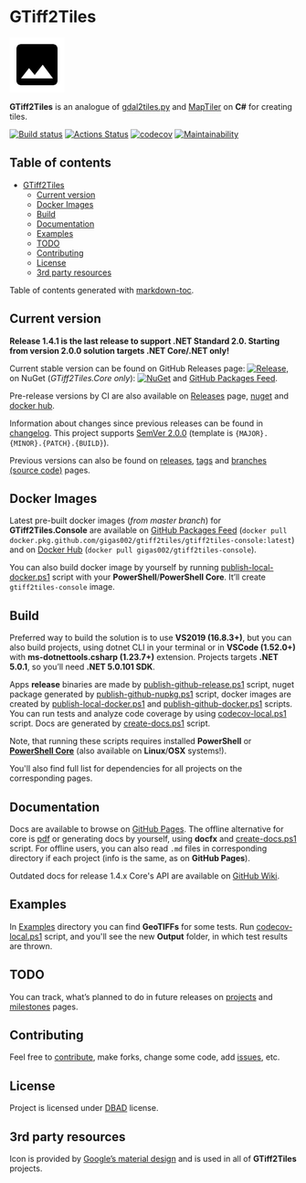 # GTiff2Tiles

![Icon](Icon/Icon.png)

**GTiff2Tiles** is an analogue of [gdal2tiles.py](https://github.com/OSGeo/gdal/blob/master/gdal/swig/python/scripts/gdal2tiles.py) and [MapTiler](https://www.maptiler.com/) on **C#** for creating tiles.

[![Build status](https://ci.appveyor.com/api/projects/status/wp5bbi08sgd4i9bh/branch/master?svg=true)](https://ci.appveyor.com/project/Gigas002/gtiff2tiles/branch/master)
[![Actions Status](https://github.com/Gigas002/GTiff2Tiles/workflows/.NET%20Core%20CI/badge.svg)](https://github.com/Gigas002/GTiff2Tiles/actions)
[![codecov](https://codecov.io/gh/Gigas002/GTiff2Tiles/branch/master/graph/badge.svg)](https://codecov.io/gh/Gigas002/GTiff2Tiles)
[![Maintainability](https://api.codeclimate.com/v1/badges/f01b570988c070e70cc9/maintainability)](https://codeclimate.com/github/Gigas002/GTiff2Tiles/maintainability)

## Table of contents

- [GTiff2Tiles](#gtiff2tiles)
  - [Current version](#current-version)
  - [Docker Images](#docker-images)
  - [Build](#build)
  - [Documentation](#documentation)
  - [Examples](#examples)
  - [TODO](#todo)
  - [Contributing](#contributing)
  - [License](#license)
  - [3rd party resources](#3rd-party-resources)

Table of contents generated with [markdown-toc](http://ecotrust-canada.github.io/markdown-toc/).

## Current version

**Release 1.4.1 is the last release to support .NET Standard 2.0. Starting from version 2.0.0 solution targets .NET Core/.NET only!**

Current stable version can be found on GitHub Releases page: [![Release](https://img.shields.io/github/release/Gigas002/GTiff2Tiles.svg)](https://github.com/Gigas002/GTiff2Tiles/releases/latest), on NuGet (*GTiff2Tiles.Core only*): [![NuGet](https://img.shields.io/nuget/v/GTiff2Tiles.svg)](https://www.nuget.org/packages/GTiff2Tiles/) and [GitHub Packages Feed](https://github.com/Gigas002/GTiff2Tiles/packages).

Pre-release versions by CI are also available on [Releases](https://github.com/Gigas002/GTiff2Tiles/releases) page, [nuget](https://www.nuget.org/packages/GTiff2Tiles/) and [docker hub](https://hub.docker.com/r/gigas002/gtiff2tiles-console).

Information about changes since previous releases can be found in [changelog](CHANGELOG.md). This project supports [SemVer 2.0.0](https://semver.org/) (template is `{MAJOR}.{MINOR}.{PATCH}.{BUILD}`).

Previous versions can also be found on [releases](https://github.com/Gigas002/GTiff2Tiles/releases), [tags](https://github.com/Gigas002/GTiff2Tiles/tags) and [branches (source code)](https://github.com/Gigas002/GTiff2Tiles/branches) pages.

## Docker Images

Latest pre-built docker images (*from master branch*) for **GTiff2Tiles.Console** are available on [GitHub Packages Feed](https://github.com/Gigas002/GTiff2Tiles/packages) (`docker pull docker.pkg.github.com/gigas002/gtiff2tiles/gtiff2tiles-console:latest`) and on [Docker Hub](https://hub.docker.com/r/gigas002/gtiff2tiles-console) (`docker pull gigas002/gtiff2tiles-console`).

You can also build docker image by yourself by running [publish-local-docker.ps1](https://github.com/Gigas002/GTiff2Tiles/blob/master/publish-local-docker.ps1) script with your **PowerShell**/**PowerShell Core**. It’ll create `gtiff2tiles-console` image.

## Build

Preferred way to build the solution is to use **VS2019 (16.8.3+)**, but you can also build projects, using dotnet CLI in your terminal or in **VSCode (1.52.0+)** with **ms-dotnettools.csharp (1.23.7+)** extension.
Projects targets **.NET 5.0.1**, so you’ll need **.NET 5.0.101 SDK**.

Apps **release** binaries are made by [publish-github-release.ps1](https://github.com/Gigas002/GTiff2Tiles/blob/master/publish-github-release.ps1) script, nuget package generated by [publish-github-nupkg.ps1](https://github.com/Gigas002/GTiff2Tiles/blob/master/publish-github-nupkg.ps1) script, docker images are created by [publish-local-docker.ps1](https://github.com/Gigas002/GTiff2Tiles/blob/master/publish-local-docker.ps1) and [publish-github-docker.ps1](https://github.com/Gigas002/GTiff2Tiles/blob/master/publish-github-docker.ps1) scripts.
You can run tests and analyze code coverage by using [codecov-local.ps1](https://github.com/Gigas002/GTiff2Tiles/blob/master/codecov-local.ps1) script.
Docs are generated by [create-docs.ps1](https://github.com/Gigas002/GTiff2Tiles/blob/master/create-docs.ps1) script.

Note, that running these scripts requires installed **PowerShell** or **[PowerShell Core](https://github.com/PowerShell/PowerShell)** (also available on **Linux**/**OSX** systems!).

You'll also find full list for dependencies for all projects on the corresponding pages.

## Documentation

Docs are available to browse on [GitHub Pages](https://gigas002.github.io/GTiff2Tiles/). The offline alternative for core is [pdf](https://github.com/Gigas002/GTiff2Tiles/blob/master/docs/pdf/GTiff2Tiles.pdf) or generating docs by yourself, using **docfx** and [create-docs.ps1](https://github.com/Gigas002/GTiff2Tiles/blob/master/create-docs.ps1) script. For offline users, you can also read `.md` files in corresponding directory if each project (info is the same, as on **GitHub Pages**).

Outdated docs for release 1.4.x Core's API are available on [GitHub Wiki](https://github.com/Gigas002/GTiff2Tiles/wiki).

## Examples

In [Examples](https://github.com/Gigas002/GTiff2Tiles/tree/master/Examples) directory you can find **GeoTIFFs** for some tests. Run [codecov-local.ps1](https://github.com/Gigas002/GTiff2Tiles/blob/master/codecov-local.ps1) script, and you'll see the new **Output** folder, in which test results are thrown.

## TODO

You can track, what’s planned to do in future releases on [projects](https://github.com/Gigas002/GTiff2Tiles/projects) and [milestones](https://github.com/Gigas002/GTiff2Tiles/milestones) pages.

## Contributing

Feel free to [contribute](CONTRIBUTING.md), make forks, change some code, add [issues](https://github.com/Gigas002/GTiff2Tiles/issues), etc.

## License

Project is licensed under [DBAD](LICENSE.md) license.

## 3rd party resources

Icon is provided by [Google’s material design](https://material.io/tools/icons/?icon=image&style=baseline) and is used in all of **GTiff2Tiles** projects.

